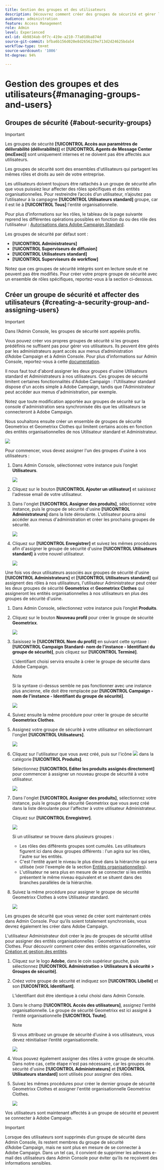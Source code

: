 ```yaml
---
title: Gestion des groupes et des utilisateurs
description: Découvrez comment créer des groupes de sécurité et gérer les utilisateurs
audience: administration
feature: Access Management
role: Admin
level: Experienced
exl-id: 4b9834ab-0f7c-419e-a210-77a018ba874d
source-git-commit: bfba6b156d020e8d2656239e713d2d24625bda54
workflow-type: tm+mt
source-wordcount: '1006'
ht-degree: 94%

---
```


# Gestion des groupes et des utilisateurs{#managing-groups-and-users}

## Groupes de sécurité {#about-security-groups}

>[!IMPORTANT]
>
>Les groupes de sécurité **[!UICONTROL Accès aux paramètres de délivrabilité (délivrabilité)]** et **[!UICONTROL Agents de Message Center (mcExec)]** sont uniquement internes et ne doivent pas être affectés aux utilisateurs.

Les groupes de sécurité sont des ensembles d&#39;utilisateurs qui partagent les mêmes rôles et droits au sein de votre entreprise.

Les utilisateurs doivent toujours être rattachés à un groupe de sécurité afin que vous puissiez leur affecter des rôles spécifiques et des entités organisationnelles. Pour restreindre l’accès d’un utilisateur, n’ajoutez pas l’utilisateur à la campagne **[!UICONTROL Utilisateurs standard]** groupe, car il est lié à **[!UICONTROL Tous]** l&#39;entité organisationnelle.

Pour plus d’informations sur les rôles, le tableau de la page suivante reprend les différentes opérations possibles en fonction du ou des rôle des l’utilisateur : [Autorisations dans Adobe Campaign Standard](https://experienceleague.adobe.com/docs/campaign-standard/assets/acs_rights.pdf?lang=fr).

Les groupes de sécurité par défaut sont :

* **[!UICONTROL Administrateurs]**
* **[!UICONTROL Superviseurs de diffusion]**
* **[!UICONTROL Utilisateurs standard]**
* **[!UICONTROL Superviseurs de workflow]**

Notez que ces groupes de sécurité intégrés sont en lecture seule et ne peuvent pas être modifiés. Pour créer votre propre groupe de sécurité avec un ensemble de rôles spécifiques, reportez-vous à la section ci-dessous.

## Créer un groupe de sécurité et affecter des utilisateurs {#creating-a-security-group-and-assigning-users}

>[!IMPORTANT]
>
>Dans l’Admin Console, les groupes de sécurité sont appelés profils.

Vous pouvez créer vos propres groupes de sécurité si les groupes prédéfinis ne suffisent pas pour gérer vos utilisateurs. Ils peuvent être gérés par les administrateurs ayant accès aux menus d’administration d’Adobe Campaign et à Admin Console. Pour plus d’informations sur Admin Console, reportez-vous à cette [documentation](https://helpx.adobe.com/fr/enterprise/managing/user-guide.html).

Il nous faut tout d&#39;abord assigner les deux groupes d&#39;usine Utilisateurs standard et Administrateurs à nos utilisateurs. Ces groupes de sécurité limitent certaines fonctionnalités d&#39;Adobe Campaign : l&#39;Utilisateur standard dispose d&#39;un accès simple à Adobe Campaign, tandis que l&#39;Administrateur peut accéder aux menus d&#39;administration, par exemple.

Notez que toute modification apportée aux groupes de sécurité sur la console d&#39;administration sera synchronisée dès que les utilisateurs se connecteront à Adobe Campaign.

Nous souhaitons ensuite créer un ensemble de groupes de sécurité Geometrixx et Geometrixx Clothes qui limitent certains accès en fonction des entités organisationnelles de nos Utilisateur standard et Administrateur.

![](assets/ootb_security_group_1.png)

Pour commencer, vous devez assigner l&#39;un des groupes d&#39;usine à vos utilisateurs :

1. Dans Admin Console, sélectionnez votre instance puis l’onglet **Utilisateurs**.

   ![](assets/manage_security_group_2.png)

1. Cliquez sur le bouton **[!UICONTROL Ajouter un utilisateur]** et saisissez l&#39;adresse email de votre utilisateur.
1. Dans l&#39;onglet **[!UICONTROL Assigner des produits]**, sélectionnez votre instance, puis le groupe de sécurité d&#39;usine **[!UICONTROL Administrateurs]** dans la liste déroulante. L&#39;utilisateur pourra ainsi accéder aux menus d&#39;administration et créer les prochains groupes de sécurité.

   ![](assets/ootb_security_group_2.png)

1. Cliquez sur **[!UICONTROL Enregistrer]** et suivez les mêmes procédures afin d&#39;assigner le groupe de sécurité d&#39;usine **[!UICONTROL Utilisateurs standard]** à votre nouvel utilisateur.

   ![](assets/ootb_security_group_3.png)

Une fois vos deux utilisateurs associés aux groupes de sécurité d&#39;usine **[!UICONTROL Administrateurs]** et **[!UICONTROL Utilisateurs standard]** qui assignent des rôles à nos utilisateurs, l&#39;utilisateur Administrateur peut créer les deux groupes de sécurité **Geometrixx** et **Geometrixx Clothes** qui assigneront les entités organisationnelles à nos utilisateurs en plus des groupes de sécurité d&#39;usine.

1. Dans Admin Console, sélectionnez votre instance puis l’onglet **Produits**.
1. Cliquez sur le bouton **Nouveau profil** pour créer le groupe de sécurité **Geometrixx**.

   ![](assets/create_security_1.png)

1. Saisissez le **[!UICONTROL Nom du profil]** en suivant cette syntaxe : **[!UICONTROL Campaign Standard- nom de l&#39;instance - Identifiant du groupe de sécurité]**, puis cliquez sur **[!UICONTROL Terminé]**.

   L&#39;identifiant choisi servira ensuite à créer le groupe de sécurité dans Adobe Campaign.

   >[!NOTE]
   >
   >Si la syntaxe ci-dessus semble ne pas fonctionner avec une instance plus ancienne, elle doit être remplacée par **[!UICONTROL Campaign - nom de l&#39;instance - Identifiant du groupe de sécurité]**.

   ![](assets/manage_security_group_1.png)

1. Suivez ensuite la même procédure pour créer le groupe de sécurité **Geometrixx Clothes**.
1. Assignez votre groupe de sécurité à votre utilisateur en sélectionnant l&#39;onglet **[!UICONTROL Utilisateurs]**.

   ![](assets/manage_security_group_2.png)

1. Cliquez sur l&#39;utilisateur que vous avez créé, puis sur l&#39;icône ![](assets/managing_security_group_10.png) dans la catégorie **[!UICONTROL Produits]**.

   Sélectionnez **[!UICONTROL Editer les produits assignés directement]** pour commencer à assigner un nouveau groupe de sécurité à votre utilisateur.

   ![](assets/manage_security_group_8.png)

1. Dans l&#39;onglet **[!UICONTROL Assigner des produits]**, sélectionnez votre instance, puis le groupe de sécurité Geometrixx que vous avez créé dans la liste déroulante pour l&#39;affecter à votre utilisateur Administrateur.

   Cliquez sur **[!UICONTROL Enregistrer]**.

   ![](assets/manage_security_group_3.png)

   Si un utilisateur se trouve dans plusieurs groupes :

   * Les rôles des différents groupes sont cumulés. Les utilisateurs figurent ici dans deux groupes différents : l&#39;un agira sur les rôles, l&#39;autre sur les entités.
   * C&#39;est l&#39;entité ayant le niveau le plus élevé dans la hiérarchie qui sera utilisée (voir l&#39;exemple de la section [Entités organisationnelles](../../administration/using/organizational-units.md)).
   * L&#39;utilisateur ne sera plus en mesure de se connecter si les entités présentent le même niveau équivalent et se situent dans des branches parallèles de la hiérarchie.

1. Suivez la même procédure pour assigner le groupe de sécurité Geometrixx Clothes à votre Utilisateur standard.

   ![](assets/manage_security_group_9.png)

Les groupes de sécurité que vous venez de créer sont maintenant créés dans Admin Console. Pour qu’ils soient totalement synchronisés, vous devrez également les créer dans Adobe Campaign.

L&#39;utilisateur Administrateur doit créer le jeu de groupes de sécurité utilisé pour assigner des entités organisationnelles : Geometrixx et Geometrixx Clothes. Pour découvrir comment créer des entités organisationnelles, voir [Création et gestion des entités](../../administration/using/organizational-units.md#creating-and-managing-units).

1. Cliquez sur le logo **Adobe**, dans le coin supérieur gauche, puis sélectionnez **[!UICONTROL Administration > Utilisateurs &amp; sécurité > Groupes de sécurité]**.
1. Créez votre groupe de sécurité et indiquez son **[!UICONTROL Libellé]** et son **[!UICONTROL Identifiant]**.

   L’identifiant doit être identique à celui choisi dans Admin Console.

1. Dans le champ **[!UICONTROL Accès des utilisateurs]**, assignez l&#39;entité organisationnelle. Le groupe de sécurité Geometrixx est ici assigné à l&#39;entité organisationnelle **[!UICONTROL Toute]**.

   >[!NOTE]
   >
   >Si vous attribuez un groupe de sécurité d’usine à vos utilisateurs, vous devez réinitialiser l’entité organisationnelle.

   ![](assets/manage_security_group_6.png)

1. Vous pouvez également assigner des rôles à votre groupe de sécurité. Dans notre cas, cette étape n&#39;est pas nécessaire, car les groupes de sécurité d&#39;usine **[!UICONTROL Administrateurs]** et **[!UICONTROL Utilisateurs standard]** sont utilisés pour assigner des rôles.
1. Suivez les mêmes procédures pour créer le dernier groupe de sécurité Geometrixx Clothes et assigner l&#39;entité organisationnelle Geometrixx Clothes.

   ![](assets/manage_security_group_7.png)

Vos utilisateurs sont maintenant affectés à un groupe de sécurité et peuvent se connecter à Adobe Campaign.

>[!IMPORTANT]
>
>Lorsque des utilisateurs sont supprimés d’un groupe de sécurité dans Admin Console, ils restent membres du groupe de sécurité d’Adobe Campaign, mais ne sont plus en mesure de se connecter à Adobe Campaign. Dans un tel cas, il convient de supprimer les adresses e-mail des utilisateurs dans Admin Console pour éviter qu’ils ne reçoivent des informations sensibles.
